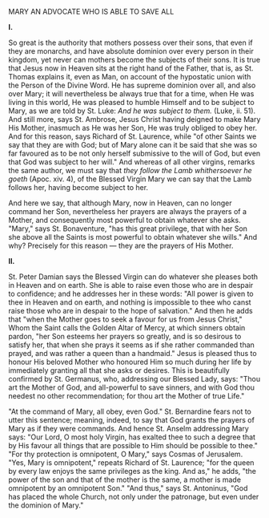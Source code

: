 
MARY AN ADVOCATE WHO IS ABLE TO SAVE ALL

**I\.**

So great is the authority that mothers possess over their sons, that even if they are monarchs, and have absolute dominion over every person in their kingdom, yet never can mothers become the subjects of their sons. It is true that Jesus now in Heaven sits at the right hand of the Father, that is, as St. Thomas explains it, even as Man, on account of the hypostatic union with the Person of the Divine Word. He has supreme dominion over all, and also over Mary; it will nevertheless be always true that for a time, when He was living in this world, He was pleased to humble Himself and to be subject to Mary, as we are told by St. Luke: *And he was subject to them.* (Luke, ii. 51). And still more, says St. Ambrose, Jesus Christ having deigned to make Mary His Mother, inasmuch as He was her Son, He was truly obliged to obey her. And for this reason, says Richard of St. Laurence, while \"of other Saints we say that they are with God; but of Mary alone can it be said that she was so far favoured as to be not only herself submissive to the will of God, but even that God was subject to her will.\" And whereas of all other virgins, remarks the same author, we must say that *they follow the Lamb whithersoever he goeth* (Apoc. xiv. 4), of the Blessed Virgin Mary we can say that the Lamb follows her, having become subject to her.

And here we say, that although Mary, now in Heaven, can no longer command her Son, nevertheless her prayers are always the prayers of a Mother, and consequently most powerful to obtain whatever she asks. \"Mary,\" says St. Bonaventure, \"has this great privilege, that with her Son she above all the Saints is most powerful to obtain whatever she wills.\" And why? Precisely for this reason — they are the prayers of His Mother.

**II\.**

St. Peter Damian says the Blessed Virgin can do whatever she pleases both in Heaven and on earth. She is able to raise even those who are in despair to confidence; and he addresses her in these words: \"All power is given to thee in Heaven and on earth, and nothing is impossible to thee who canst raise those who are in despair to the hope of salvation.\" And then he adds that \"when the Mother goes to seek a favour for us from Jesus Christ,\" Whom the Saint calls the Golden Altar of Mercy, at which sinners obtain pardon, \"her Son esteems her prayers so greatly, and is so desirous to satisfy her, that when she prays it seems as if she rather commanded than prayed, and was rather a queen than a handmaid.\" Jesus is pleased thus to honour His beloved Mother who honoured Him so much during her life by immediately granting all that she asks or desires. This is beautifully confirmed by St. Germanus, who, addressing our Blessed Lady, says: \"Thou art the Mother of God, and all-powerful to save sinners, and with God thou needest no other recommendation; for thou art the Mother of true Life.\"

\"At the command of Mary, all obey, even God.\" St. Bernardine fears not to utter this sentence; meaning, indeed, to say that God grants the prayers of Mary as if they were commands. And hence St. Anselm addressing Mary says: \"Our Lord, O most holy Virgin, has exalted thee to such a degree that by His favour all things that are possible to Him should be possible to thee.\" \"For thy protection is omnipotent, O Mary,\" says Cosmas of Jerusalem. \"Yes, Mary is omnipotent,\" repeats Richard of St. Laurence; \"for the queen by every law enjoys the same privileges as the king. And as,\" he adds, \"the power of the son and that of the mother is the same, a mother is made omnipotent by an omnipotent Son.\" \"And thus,\" says St. Antoninus, \"God has placed the whole Church, not only under the patronage, but even under the dominion of Mary.\"


